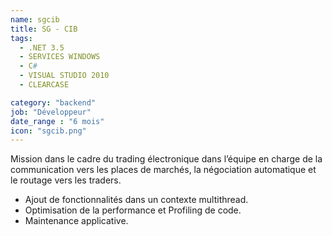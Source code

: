 ```yaml
---
name: sgcib
title: SG - CIB
tags:
  - .NET 3.5
  - SERVICES WINDOWS
  - C#
  - VISUAL STUDIO 2010
  - CLEARCASE

category: "backend"
job: "Développeur"
date_range : "6 mois"
icon: "sgcib.png"
---
```


Mission dans le cadre du trading électronique dans l’équipe en charge de la communication vers les places de marchés, la négociation automatique et le routage vers les traders. 

- Ajout de fonctionnalités dans un contexte multithread.
- Optimisation de la performance et Profiling de code.
- Maintenance applicative.